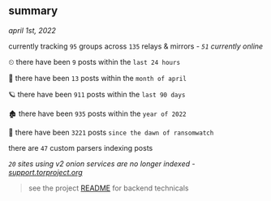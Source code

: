 
## summary
_april 1st, 2022_

currently tracking `95` groups across `135` relays & mirrors - _`51` currently online_

⏲ there have been `9` posts within the `last 24 hours`

🦈 there have been `13` posts within the `month of april`

🪐 there have been `911` posts within the `last 90 days`

🏚 there have been `935` posts within the `year of 2022`

🦕 there have been `3221` posts `since the dawn of ransomwatch`

there are `47` custom parsers indexing posts

_`20` sites using v2 onion services are no longer indexed - [support.torproject.org](https://support.torproject.org/onionservices/v2-deprecation/)_

> see the project [README](https://github.com/thetanz/ransomwatch#ransomwatch--) for backend technicals
